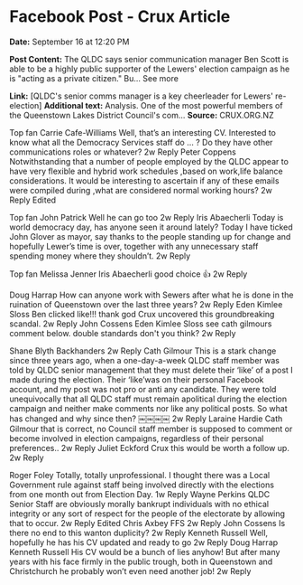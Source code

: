 # Facebook Post - Crux Article

**Date:** September 16 at 12:20 PM

**Post Content:**
The QLDC says senior communication manager Ben Scott is able to be a highly public supporter of the Lewers' election campaign as he is "acting as a private citizen." Bu... See more

**Link:** [QLDC's senior comms manager is a key cheerleader for Lewers' re-election]
**Additional text:** Analysis. One of the most powerful members of the Queenstown Lakes District Council's com...
**Source:** CRUX.ORG.NZ


Top fan
Carrie Cafe-Williams
Well, that’s an interesting CV.
Interested to know what all the Democracy Services staff do … ? Do they have other communications roles or whatever?
2w
Reply
Peter Coppens
Notwithstanding that a number of people employed by the QLDC appear to have very flexible and hybrid work schedules ,based on work,life balance considerations. It would be interesting to ascertain if any of these emails were compiled during ,what are considered normal working hours?
2w
Reply
Edited

Top fan
John Patrick
Well he can go too
2w
Reply
Iris Abaecherli
Today is world democracy day, has anyone seen it around lately? Today I have ticked John Glover as mayor, say thanks to the people standing up for change and hopefully Lewer’s time is over, together with any unnecessary staff spending money where they shouldn’t.
2w
Reply

Top fan
Melissa Jenner
Iris Abaecherli good choice 👍
2w
Reply


Doug Harrap
How can anyone work with Sewers after what he is done in the ruination of Queenstown over the last three years?
2w
Reply
Eden Kimlee Sloss
Ben clicked like!!! thank god Crux uncovered this groundbreaking scandal.
2w
Reply
John Cossens
Eden Kimlee Sloss see cath gilmours comment below. double standards don't you think?
2w
Reply


Shane Blyth
Backhanders
2w
Reply
Cath Gilmour
This is a stark change since three years ago, when a one-day-a-week QLDC staff member was told by QLDC senior management that they must delete their ‘like’ of a post I made during the election. Their ‘like’was on their personal Facebook account, and my post was not pro or anti any candidate. They were told unequivocally that all QLDC staff must remain apolitical during the election campaign and neither make comments nor like any political posts. So what has changed and why since then? ￼￼￼￼
2w
Reply
Laraine Hardie
Cath Gilmour that is correct, no Council staff member is supposed to comment or become involved in election campaigns, regardless of their personal preferences..
2w
Reply
Juliet Eckford
Crux this would be worth a follow up.
2w
Reply


Roger Foley
Totally, totally unprofessional. I thought there was a Local Government rule against staff being involved directly with the elections from one month out from Election Day.
1w
Reply
Wayne Perkins
QLDC Senior Staff are obviously morally bankrupt individuals with no ethical integrity or any sort of respect for the people of the electorate by allowing that to occur.
2w
Reply
Edited
Chris Axbey
FFS
2w
Reply
John Cossens
Is there no end to this wanton duplicity?
2w
Reply
Kenneth Russell
Well, hopefully he has his CV updated and ready to go
2w
Reply
Doug Harrap
Kenneth Russell His CV would be a bunch of lies anyhow! But after many years with his face firmly in the public trough, both in Queenstown and Christchurch he probably won’t even need another job!
2w
Reply

